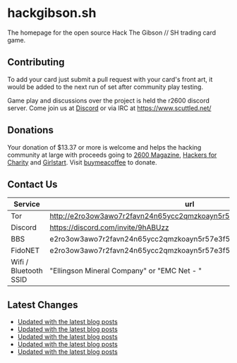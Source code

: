 # hackgibson.sh
The homepage for the open source Hack The Gibson // SH trading card game.


## Contributing

To add your card just submit a pull request with your card's front art, it would be added to the next run of set after community play testing.

Game play and discussions over the project is held the r2600 discord server. Come join us at [Discord](https://discord.com/invite/9hABUzz) or via IRC at https://www.scuttled.net/


## Donations

Your donation of $13.37 or more is welcome and helps the hacking community at large with proceeds going to [2600 Magazine](https://2600.com/), [Hackers for Charity](https://hackersforcharity.org) and [Girlstart](https://girlstart.org).  Visit [buymeacoffee](https://www.buymeacoffee.com/hackgibson.sh) to donate.


## Contact Us

Service | url
-|-
Tor | http://e2ro3ow3awo7r2favn24n65ycc2qmzkoayn5r57e3f56nvjwdcgg32ad.onion
Discord | https://discord.com/invite/9hABUzz
BBS | e2ro3ow3awo7r2favn24n65ycc2qmzkoayn5r57e3f56nvjwdcgg32ad.onion:23
FidoNET | e2ro3ow3awo7r2favn24n65ycc2qmzkoayn5r57e3f56nvjwdcgg32ad.onion:24554
Wifi / Bluetooth SSID | "Ellingson Mineral Company" or "EMC Net - <fidonet address>"

## Latest Changes
<!-- BLOG-POST-LIST:START -->
- [Updated with the latest blog posts](https://github.com/DFW2600/hackgibson.sh/commit/3cf9a63f4477131e6e834ebb9bc55732eb4d5a5d)
- [Updated with the latest blog posts](https://github.com/DFW2600/hackgibson.sh/commit/b93e8adf28848e61ca36bb8bca6b19512b2db8cc)
- [Updated with the latest blog posts](https://github.com/DFW2600/hackgibson.sh/commit/d3529e5ef480cbb463f2450c90a2a7aef29ff798)
- [Updated with the latest blog posts](https://github.com/DFW2600/hackgibson.sh/commit/dcdab4bb469122ffcf44f50cd794d46ce4e0ef76)
- [Updated with the latest blog posts](https://github.com/DFW2600/hackgibson.sh/commit/94687041333f48a651b0c8a8a356794006cc78bb)
<!-- BLOG-POST-LIST:END -->
